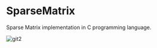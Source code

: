 # SparseMatrix
Sparse Matrix implementation in C programming language.

![git2](https://user-images.githubusercontent.com/39926020/54274945-ab66fc00-4589-11e9-9990-174a8ab23bca.png)
